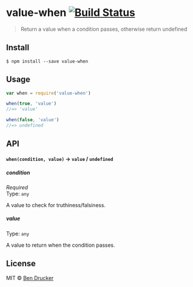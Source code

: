 # value-when [![Build Status](https://travis-ci.org/bendrucker/value-when.svg?branch=master)](https://travis-ci.org/bendrucker/value-when)

> Return a value when a condition passes, otherwise return undefined


## Install

```
$ npm install --save value-when
```


## Usage

```js
var when = require('value-when')

when(true, 'value')
//=> 'value'

when(false, 'value')
//=> undefined
```

## API

#### `when(condition, value)` -> `value` / `undefined`

##### condition

*Required*  
Type: `any`

A value to check for truthiness/falsiness.

##### value

Type: `any`

A value to return when the condition passes.


## License

MIT © [Ben Drucker](http://bendrucker.me)
